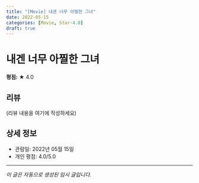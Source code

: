 ```yaml
---
title: "[Movie] 내겐 너무 아찔한 그녀"
date: 2022-05-15
categories: [Movie, Star-4.0]
draft: true
---
```


# 내겐 너무 아찔한 그녀

**평점:** ★ 4.0

## 리뷰

(리뷰 내용을 여기에 작성하세요)

## 상세 정보

- 관람일: 2022년 05월 15일
- 개인 평점: 4.0/5.0

---

*이 글은 자동으로 생성된 임시 글입니다.*

